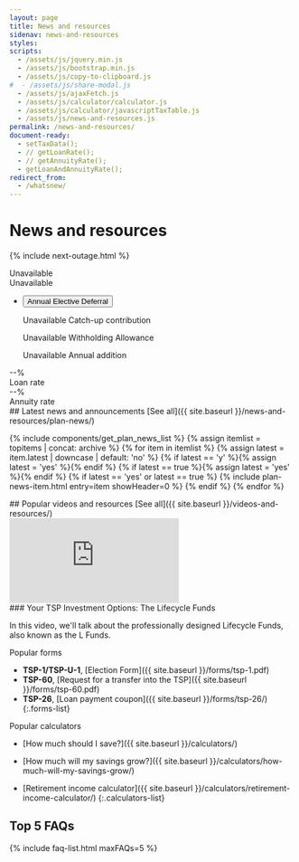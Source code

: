 ```yaml
---
layout: page
title: News and resources
sidenav: news-and-resources
styles:
scripts:
  - /assets/js/jquery.min.js
  - /assets/js/bootstrap.min.js
  - /assets/js/copy-to-clipboard.js
#  - /assets/js/share-modal.js
  - /assets/js/ajaxFetch.js
  - /assets/js/calculator/calculator.js
  - /assets/js/calculator/javascriptTaxTable.js
  - /assets/js/news-and-resources.js
permalink: /news-and-resources/
document-ready:
  - setTaxData();
  - // getLoanRate();
  - // getAnnuityRate();
  - getLoanAndAnnuityRate();
redirect_from:
  - /whatsnew/
---
```


# News and resources

{% include next-outage.html %}

<section class="key-rates">
  <div class="usa-grid">
  <div class="usa-width-one-third">
    <div id="contribution-limit">Unavailable</div>
    <div id="tax-year" class="hide">Unavailable</div>
    <ul class="usa-accordion">
    <li>
      <button class="usa-accordion-button"
        aria-expanded="false"
        aria-controls="a1">
        Annual Elective Deferral
      </button>
      <div id="a1" class="usa-accordion-content">
        <p><span id="catchup-limit">Unavailable</span> Catch-up contribution</p>
        <p class="hide"><span id="withholding-allowance">Unavailable</span> Withholding Allowance</p>
        <p><span id="annual-addition">Unavailable</span> Annual addition</p>
      </div>
    </li>
    </ul>
  </div>

  <div class="usa-width-one-third"><div id="loan-rate">--%</div>Loan rate</div>
  <div class="usa-width-one-third"><div id="annuity-rate">--%</div>Annuity rate</div>
  </div>
</section>

<section class="latest-news">
  <div class="flex header-line" markdown="1">
## Latest news and announcements
  <span class="see-all">[See all]({{ site.baseurl }}/news-and-resources/plan-news/)</span>
  </div>
<div class="usa-grid">
<div class="usa-width-one-whole" markdown="1">

{% include components/get_plan_news_list %}
{% assign itemlist = topitems | concat: archive %}
{% for item in itemlist %}
{% assign latest = item.latest | downcase | default: 'no' %}
{% if latest == 'y' %}{% assign latest = 'yes' %}{% endif %}
{% if latest == true %}{% assign latest = 'yes' %}{% endif %}
{% if latest == 'yes' or latest == true %}
  {% include plan-news-item.html entry=item showHeader=0 %}
{% endif %}
{% endfor %}

</div>
</div>

</section>

<section class="popular-videos" markdown="1">
  <div class="flex header-line" markdown="1">
## Popular videos and resources
  <span class="see-all">[See all]({{ site.baseurl }}/videos-and-resources/)</span>
  </div>
  <!-- YouTube iFrame -->
  <div class="usa-grid">
  <div class="usa-width-one-whole">
    <div class="video-wrapper">
    <iframe src="https://www.youtube.com/embed/r6rRMcgBNCc?rel=0" frameborder="0" allow="accelerometer; encrypted-media; gyroscope; picture-in-picture" allowfullscreen></iframe>
    </div>
  </div></div>

  <div class="usa-grid video-description">
  <div class="usa-width-one-whole" markdown="1">
### Your TSP Investment Options: The Lifecycle Funds

In this video, we'll talk about the professionally designed Lifecycle Funds, also known as the L Funds.
  </div>
  </div>


</section>

<section class="popular-forms-calculators">
<div class="usa-grid">
<div class="usa-width-one-half" markdown="1">

Popular forms

- **TSP-1/TSP-U-1**, [Election Form]({{ site.baseurl }}/forms/tsp-1.pdf)
- **TSP-60**, [Request for a transfer into the TSP]({{ site.baseurl }}/forms/tsp-60.pdf)
- **TSP-26**, [Loan payment coupon]({{ site.baseurl }}/forms/tsp-26/)
{:.forms-list}

</div>

<div class="usa-width-one-half" markdown="1">

Popular calculators

- [How much should I save?]({{ site.baseurl }}/calculators/)
- [How much will my savings grow?]({{ site.baseurl }}/calculators/how-much-will-my-savings-grow/)
- [Retirement income calculator]({{ site.baseurl }}/calculators/retirement-income-calculator/)
{:.calculators-list}

  </div>
</div>
</section>


<section class="top-5-faq" markdown="1">

## Top 5 FAQs

{% include faq-list.html maxFAQs=5 %}
</section>
